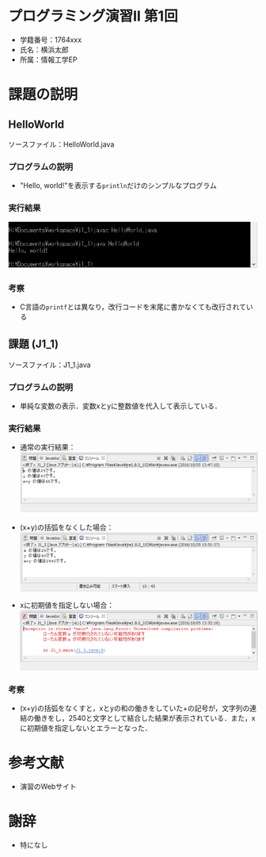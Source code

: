 # プログラミング演習II 第1回
* 学籍番号：1764xxx
* 氏名：横浜太郎
* 所属：情報工学EP


# 課題の説明

## HelloWorld
ソースファイル：HelloWorld.java

### プログラムの説明
* "Hello, world!"を表示する`println`だけのシンプルなプログラム

### 実行結果
![HelloWorld.javaの実行結果](screenshot00.png)

### 考察
* C言語の`printf`とは異なり，改行コードを末尾に書かなくても改行されている

## 課題 (J1_1)
ソースファイル：J1_1.java

### プログラムの説明
* 単純な変数の表示．変数xとyに整数値を代入して表示している．

### 実行結果

* 通常の実行結果：
![J1_1.javaの実行結果1](screenshot01-01.png)

* (x+y)の括弧をなくした場合：
![J1_1.javaの実行結果2](screenshot01-02.png)

* xに初期値を指定しない場合：
![J1_1.javaの実行結果3](screenshot01-03.png)

### 考察
* (x+y)の括弧をなくすと，xとyの和の働きをしていた+の記号が，文字列の連結の働きをし，2540と文字として結合した結果が表示されている．また，xに初期値を指定しないとエラーとなった．

# 参考文献
* 演習のWebサイト

# 謝辞
* 特になし
